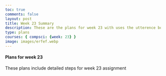 ```yaml
---
toc: true
comments: false
layout: post
title: Week 23 Summary
description: These are the plans for week 23 with uses the utterence bot
type: plans
courses: { compsci: {week: 23} }
image: images/erfef.webp
---
```



#### Plans for week 23
These plans include detailed steps for week 23 assignment
